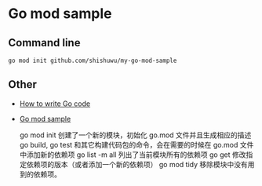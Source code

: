 # Go mod sample

## Command line
    go mod init github.com/shishuwu/my-go-mod-sample



## Other
- [How to write Go code](https://golang.org/doc/code.html)

- [Go mod sample](https://mp.weixin.qq.com/s/TvTlz3uKIBqgg1FjlAItPQ)

    go mod init 创建了一个新的模块，初始化 go.mod 文件并且生成相应的描述
    go build, go test 和其它构建代码包的命令，会在需要的时候在 go.mod 文件中添加新的依赖项
    go list -m all 列出了当前模块所有的依赖项
    go get 修改指定依赖项的版本（或者添加一个新的依赖项）
    go mod tidy 移除模块中没有用到的依赖项。
